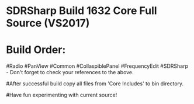 # SDRSharp Build 1632 Core Full Source (VS2017)

# Build Order:
  #Radio
  #PanView
  #Common
  #CollaspiblePanel
  #FrequencyEdit
  #SDRSharp - Don't forget to check your references to the above.
  
  #After successful build copy all files from 'Core Includes' to bin directory.
  
  #Have fun experimenting with current source!
 
